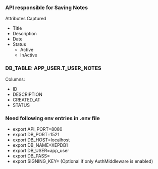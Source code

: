 ### API responsible for Saving Notes

Attributes Captured

- Title
- Description
- Date
- Status
  - Active
  - InActive

### DB_TABLE: APP_USER.T_USER_NOTES

Columns:

- ID
- DESCRIPTION
- CREATED_AT
- STATUS

### Need following env entries in .env file

- export API_PORT=8080
- export DB_PORT=1521
- export DB_HOST=localhost
- export DB_NAME=XEPDB1
- export DB_USER=app_user
- export DB_PASS=
- export SIGNING_KEY= (Optional if only AuthMiddleware is enabled)
